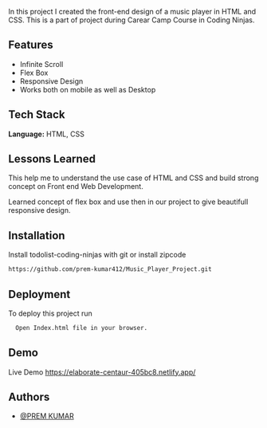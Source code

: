 In this project I created the front-end design of a music player in HTML and CSS. This is a part of project during Carear Camp Course in Coding Ninjas.

## Features

- Infinite Scroll
- Flex Box
- Responsive Design
- Works both on mobile as well as Desktop


## Tech Stack

**Language:** HTML, CSS



## Lessons Learned
This help me to understand the use case of HTML and CSS and build strong concept on Front end Web Development.

Learned concept of flex box and use then in our project to give beautifull responsive design.

## Installation

Install todolist-coding-ninjas with git or install zipcode 


```bash
https://github.com/prem-kumar412/Music_Player_Project.git
```
    
## Deployment

To deploy this project run

```bash
  Open Index.html file in your browser.
```


## Demo

Live Demo
https://elaborate-centaur-405bc8.netlify.app/
## Authors

- [@PREM KUMAR](https://github.com/prem-kumar412)



